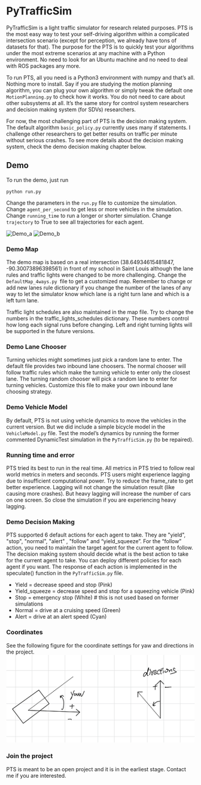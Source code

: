 # PyTrafficSim

PyTrafficSim is a light traffic simulator for research related purposes. PTS is the most easy way to test your self-driving algorithm within a complicated intersection scenario (except for perception, we already have tons of datasets for that). The purpose for the PTS is to quickly test your algorithms under the most extreme scenarios at any machine with a Python environment. No need to look for an Ubuntu machine and no need to deal with ROS packages any more. 

To run PTS, all you need is a Python3 environment with numpy and that’s all. Nothing more to install. Say if you are studying the motion planning algorithm, you can plug your own algorithm or simply tweak the default one `MotionPlanning.py` to check how it works. You do not need to care about other subsystems at all. It’s the same story for control system researchers and decision making system (for SDVs) researchers.

For now, the most challenging part of PTS is the decision making system. The default algorithm `basic_policy.py` currently uses many if statements. I challenge other researchers to get better results on traffic per minute without serious crashes. To see more details about the decision making system, check the demo decision making chapter below.

## Demo
To run the demo, just run

```
python run.py
```
Change the parameters in the `run.py` file to customize the simulation. Change `agent_per_second` to get less or more vehicles in the simulation. Change `running_time` to run a longer or shorter simulation. Change `trajectory` to True to see all trajectories for each agent.

![Demo_a](images/demo_a.gif)
![Demo_b](images/demo_b.gif)

### Demo Map
The demo map is based on a real intersection (38.64934615481847, -90.30073896398561) in front of my school in Saint Louis although the lane rules and traffic lights were changed to be more challenging. Change the `DefaultMap_4ways.py `file to get a customized map. Remember to change or add new lanes rule dictionary if you change the number of the lanes of any way to let the simulator know which lane is a right turn lane and which is a left turn lane. 

Traffic light schedules are also maintained in the map file. Try to change the numbers in the traffic_lights_schedules dictionary. These numbers control how long each signal runs before changing. Left and right turning lights will be supported in the future versions.

### Demo Lane Chooser
Turning vehicles might sometimes just pick a random lane to enter. The default file provides two inbound lane choosers. The normal chooser will follow traffic rules which make the turning vehicle to enter only the closest lane. The turning random chooser will pick a random lane to enter for turning vehicles. Customize this file to make your own inbound lane choosing strategy.

### Demo Vehicle Model
By default, PTS is not using vehicle dynamics to move the vehicles in the current version. But we did include a simple bicycle model in the `VehicleModel.py` file. Test the model’s dynamics by running the former commented DynamicTest simulation in the `PyTrafficSim.py` (to be repaired).

### Running time and error
PTS tried its best to run in the real time. All metrics in PTS tried to follow real world metrics in meters and seconds. PTS users might experience lagging due to insufficient computational power. Try to reduce the frame_rate to get better experience. Lagging will not change the simulation result (like causing more crashes). But heavy lagging will increase the number of cars on one screen. So close the simulation if you are experiencing heavy lagging.

### Demo Decision Making
PTS supported 6 default actions for each agent to take. They are "yield", "stop", "normal", "alert" , "follow" and “yield_squeeze”. For the “follow” action, you need to maintain the target agent for the current agent to follow. The decision making system should decide what is the best action to take for the current agent to take. You can deploy different policies for each agent if you want. The response of each action is implemented in the speculate() function in the `PyTrafficSim.py` file.

- Yield = decrease speed and stop (Pink)
- Yield_squeeze = decrease speed and stop for a squeezing vehicle (Pink)
- Stop = emergency stop (White)  # this is not used based on former simulations
- Normal = drive at a cruising speed (Green)
- Alert = drive at an alert speed (Cyan)

### Coordinates
See the following figure for the coordinate settings for yaw and directions in the project.
![Coordinates](images/coordinates.png)

### Join the project
PTS is meant to be an open project and it is in the earliest stage. Contact me if you are interested.


